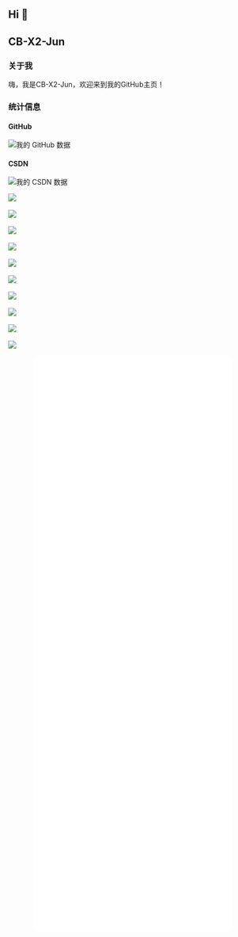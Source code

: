 ## Hi 👋

## CB-X2-Jun

### 关于我
嗨，我是CB-X2-Jun，欢迎来到我的GitHub主页！

### 统计信息

#### GitHub
![我的 GitHub 数据](https://stats.justsong.cn/api/github?username=CB-X2-Jun&theme=ayu-mirage&lang=zh-CN)

#### CSDN
![我的 CSDN 数据](https://stats.justsong.cn/api/csdn?id=JunZhou_&theme=ayu-mirage&lang=zh-CN)

![](https://stats.justsong.cn/api/website/?url=https://github.com&style=flat)

![](https://stats.justsong.cn/api/website/?url=https://www.luogu.com.cn&style=flat)

![](https://stats.justsong.cn/api/website/?url=https://atcoder.jp&style=flat)

![](https://stats.justsong.cn/api/website/?url=https://codeforces.com&style=flat)

![](https://stats.justsong.cn/api/website/?url=https://uva.onlinejudge.org&style=flat)

![](https://stats.justsong.cn/api/website/?url=https://hackerrank.com&style=flat)

![](https://stats.justsong.cn/api/website/?url=https://vjudge.net&style=flat)

![](https://stats.justsong.cn/api/website/?url=https://cb-x2-jun.github.io&style=flat)

![](https://stats.justsong.cn/api/website/?url=https://cb-x2-jun.nic.kg&style=flat)

![](https://stats.justsong.cn/api/website/?url=https://www.cb-x2-jun.run.place&style=flat)

<!--
**CB-X2-Jun/CB-X2-Jun** is a ✨ _special_ ✨ repository because its `README.md` (this file) appears on your GitHub profile.

Here are some ideas to get you started:

- 🔭 I’m currently working on ...
- 🌱 I’m currently learning ...
- 👯 I’m looking to collaborate on ...
- 🤔 I’m looking for help with ...
- 💬 Ask me about ...
- 📫 How to reach me: ...
- 😄 Pronouns: ...
- ⚡ Fun fact: ...
-->

<!-- [Metrics](https://metrics.lecoq.io/CB-X2-Jun?template=classic&languages=1&isocalendar=1&achievements=1&stars=1&followup=1&activity=1&lines=1&repositories=1&base=header%2C%20activity%2C%20community%2C%20repositories%2C%20metadata&base.indepth=false&base.hireable=false&base.skip=false&repositories.batch=100&repositories.forks=false&repositories.affiliations=owner&isocalendar=false&isocalendar.duration=full-year&languages=false&languages.limit=12&languages.threshold=0%25&languages.other=false&languages.colors=github&languages.sections=most-used&languages.indepth=false&languages.analysis.timeout=15&languages.analysis.timeout.repositories=7.5&languages.categories=markup%2C%20programming&languages.recent.categories=markup%2C%20programming&languages.recent.load=300&languages.recent.days=14&lines=false&lines.sections=base&lines.repositories.limit=2&lines.history.limit=1&lines.delay=0&stars=false&stars.limit=4&followup=false&followup.sections=repositories&followup.indepth=false&followup.archived=true&repositories=false&repositories.pinned=0&repositories.starred=0&repositories.random=0&repositories.order=featured%2C%20pinned%2C%20starred%2C%20random&achievements=false&achievements.threshold=C&achievements.secrets=true&achievements.display=detailed&achievements.limit=0&activity=false&activity.limit=4&activity.load=300&activity.days=14&activity.visibility=all&activity.timestamps=true&activity.filter=all&config.timezone=Asia%2FShanghai) -->

<p align="center"><img src="/github-metrics.svg" alt="Metrics" width="400"></p>
